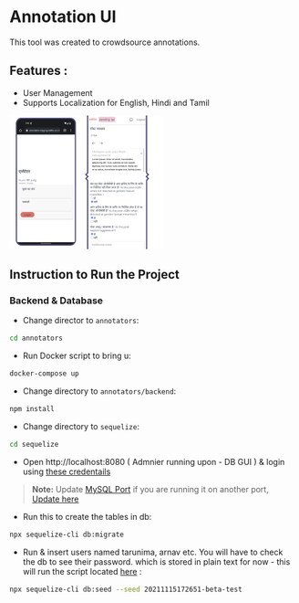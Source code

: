 # Annotation UI
This tool was created to crowdsource annotations.

## Features :
- User Management
- Supports Localization for English, Hindi and Tamil

![Cover Image](docs/cover.png)

## Instruction to Run the Project

### Backend & Database

- Change director to `annotators`:

```bash
cd annotators
```

- Run Docker script to bring u:

```bash
docker-compose up
```

- Change directory to `annotators/backend`:

```bash
npm install
```

- Change directory to `sequelize`:

```bash
cd sequelize
```

- Open http://localhost:8080 ( Admnier running upon - DB GUI ) & login using [these credentails](./annotators/backend/sequelize/config/config.js#L3-#L5)

> **Note:** Update [MySQL Port](./annotators/docker-compose.yml#L14) if you are running it on another port, [Update here](./annotators/backend/sequelize/config/config.js#L7)

- Run this to create the tables in db:

```bash
npx sequelize-cli db:migrate
```

- Run & insert users named tarunima, arnav etc. You will have to check the db to see their password. which is stored in plain text for now - this will run the script located [here](https://github.com/tattle-made/OGBV/blob/main/annotators/backend/sequelize/seeders/20211115172651-beta-test.js) :

```bash
npx sequelize-cli db:seed --seed 20211115172651-beta-test
```
